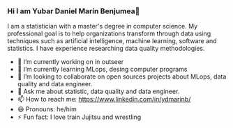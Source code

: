 ### Hi I am Yubar Daniel Marín Benjumea👋

I am a statistician with a master's degree in computer science. My professional goal is to help organizations transform through data using techniques such as artificial intelligence, machine learning, software and statistics. I have experience researching data quality methodologies.

- 🔭 I’m currently working on in outseer
- 🌱 I’m currently learning MLops, desing computer programs
- 👯 I’m looking to collaborate on open sources projects about MLops, data quality and data engineer.
- 💬 Ask me about statistic, data quality and data engineer.
- 📫 How to reach me: https://www.linkedin.com/in/ydmarinb/
- 😄 Pronouns: he/him
- ⚡ Fun fact: I love train Jujitsu and wrestling 



<!--
**ydmarinb/ydmarinb** is a ✨ _special_ ✨ repository because its `README.md` (this file) appears on your GitHub profile.

Here are some ideas to get you started:

- 🔭 I’m currently working on in proteccion
- 🌱 I’m currently learning ...
- 👯 I’m looking to collaborate on ...
- 🤔 I’m looking for help with ...
- 💬 Ask me about ...
- 📫 How to reach me: ...
- 😄 Pronouns: ...
- ⚡ Fun fact: ...
-->
